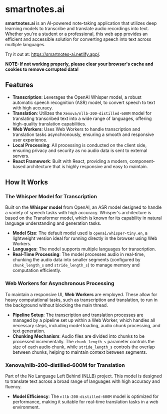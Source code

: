 

# smartnotes.ai

**smartnotes.ai** is an AI-powered note-taking application that utilizes deep learning models to transcribe and translate audio recordings into text. Whether you're a student or a professional, this web app provides an efficient and accessible solution for converting speech into text across multiple languages. 

Try it out at: https://smartnotes-ai.netlify.app/. 

**NOTE: If not working properly, please clear your browser's cache and cookies to remove corrupted data!**

## Features

- **Transcription**: Leverages the OpenAI Whisper model, a robust automatic speech recognition (ASR) model, to convert speech to text with high accuracy.
- **Translation**: Utilizes the `Xenova/nllb-200-distilled-600M` model for translating transcribed text into a wide range of languages, offering high-quality translation capabilities.
- **Web Workers**: Uses Web Workers to handle transcription and translation tasks asynchronously, ensuring a smooth and responsive user experience.
- **Local Processing**: All processing is conducted on the client side, ensuring privacy and security as no audio data is sent to external servers.
- **React Framework**: Built with React, providing a modern, component-based architecture that is highly responsive and easy to maintain.

## How It Works

### The Whisper Model for Transcription

Built on the **Whisper model** from OpenAI, an ASR model designed to handle a variety of speech tasks with high accuracy. Whisper's architecture is based on the Transformer model, which is known for its capability in natural language understanding and generation tasks.

- **Model Size**: The default model used is `openai/whisper-tiny.en`, a lightweight version ideal for running directly in the browser using Web Workers.
- **Languages**: The model supports multiple languages for transcription.
- **Real-Time Processing**: The model processes audio in real-time, chunking the audio data into smaller segments (configured by `chunk_length_s` and `stride_length_s`) to manage memory and computation efficiently.
  

### Web Workers for Asynchronous Processing

To maintain a responsive UI, **Web Workers** are employed. These allow for heavy computational tasks, such as transcription and translation, to run in the background without blocking the main thread. 

- **Pipeline Setup**: The transcription and translation processes are managed by a pipeline set up within a Web Worker, which handles all necessary steps, including model loading, audio chunk processing, and text generation.
- **Chunking Mechanism**: Audio files are divided into chunks to be processed incrementally. The `chunk_length_s` parameter controls the size of each audio chunk, while `stride_length_s` controls the overlap between chunks, helping to maintain context between segments.


### Xenova/nllb-200-distilled-600M for Translation

Part of the No Language Left Behind (NLLB) project. This model is designed to translate text across a broad range of languages with high accuracy and fluency.

- **Model Efficiency**: The `nllb-200-distilled-600M` model is optimized for performance, making it suitable for real-time translation tasks in a web environment.





